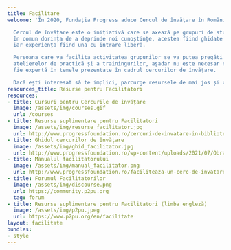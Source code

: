 ```yaml
---
title: Facilitare
welcome: 'În 2020, Fundația Progress aduce Cercul de învățare în România!

  Cercul de învățare este o inițiativă care se axează pe grupuri de studiu care au
  în comun dorința de a deprinde noi cunoștințe, acestea fiind ghidate de un facilitator,
  iar experiența fiind una cu intrare liberă.

  Persoana care va facilita activitatea grupurilor se va putea pregăti prin intermediul
  atelierelor de practică și a trainingurilor, așadar nu este necesar ca aceasta să
  fie expertă în temele prezentate în cadrul cercurilor de învățare.

  Dacă ești interesat să te implici, parcurge resursele de mai jos și contactează-ne!'
resources_title: Resurse pentru Facilitatori
resources:
- title: Cursuri pentru Cercurile de învățare
  image: /assets/img/courses.gif
  url: /courses
- title: Resurse suplimentare pentru Facilitatori
  image: /assets/img/resurse_facilitator.jpg
  url: http://www.progressfoundation.ro/cercuri-de-invatare-in-biblioteci/
- title: Ghidul cercurilor de învățare
  image: /assets/img/ghid_facilitator.jpg
  url: http://www.progressfoundation.ro/wp-content/uploads/2021/07/Obraz2.jpg
- title: Manualul facilitatorului
  image: /assets/img/manual_facilitator.png
  url: http://www.progressfoundation.ro/faciliteaza-un-cerc-de-invatare-in-biblioteci/
- title: Forumul Facilitatorilor
  image: /assets/img/discourse.png
  url: https://community.p2pu.org
  tag: forum
- title: Resurse suplimentare pentru Facilitatori (limba engleză)
  image: /assets/img/p2pu.jpeg
  url: https://www.p2pu.org/en/facilitate
layout: facilitate
bundles:
- style
---
```

